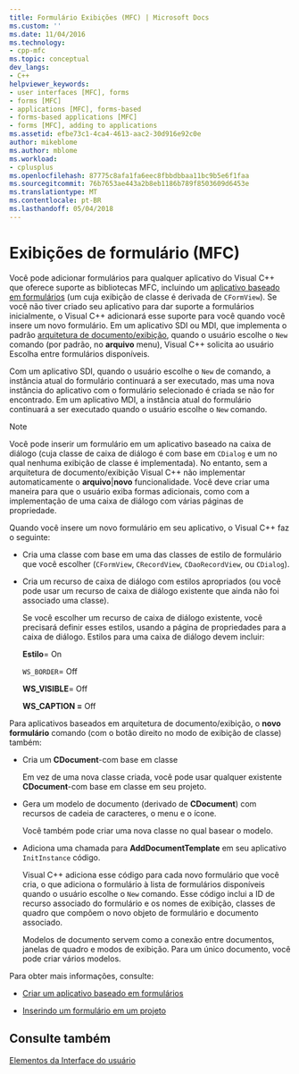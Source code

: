 ```yaml
---
title: Formulário Exibições (MFC) | Microsoft Docs
ms.custom: ''
ms.date: 11/04/2016
ms.technology:
- cpp-mfc
ms.topic: conceptual
dev_langs:
- C++
helpviewer_keywords:
- user interfaces [MFC], forms
- forms [MFC]
- applications [MFC], forms-based
- forms-based applications [MFC]
- forms [MFC], adding to applications
ms.assetid: efbe73c1-4ca4-4613-aac2-30d916e92c0e
author: mikeblome
ms.author: mblome
ms.workload:
- cplusplus
ms.openlocfilehash: 87775c8afa1fa6eec8fbbdbbaa11bc9b5e6f1faa
ms.sourcegitcommit: 76b7653ae443a2b8eb1186b789f8503609d6453e
ms.translationtype: MT
ms.contentlocale: pt-BR
ms.lasthandoff: 05/04/2018
---
```

# <a name="form-views-mfc"></a>Exibições de formulário (MFC)
Você pode adicionar formulários para qualquer aplicativo do Visual C++ que oferece suporte as bibliotecas MFC, incluindo um [aplicativo baseado em formulários](../mfc/reference/creating-a-forms-based-mfc-application.md) (um cuja exibição de classe é derivada de `CFormView`). Se você não tiver criado seu aplicativo para dar suporte a formulários inicialmente, o Visual C++ adicionará esse suporte para você quando você insere um novo formulário. Em um aplicativo SDI ou MDI, que implementa o padrão [arquitetura de documento/exibição](../mfc/document-view-architecture.md), quando o usuário escolhe o `New` comando (por padrão, no **arquivo** menu), Visual C++ solicita ao usuário Escolha entre formulários disponíveis.  
  
 Com um aplicativo SDI, quando o usuário escolhe o `New` de comando, a instância atual do formulário continuará a ser executado, mas uma nova instância do aplicativo com o formulário selecionado é criada se não for encontrado. Em um aplicativo MDI, a instância atual do formulário continuará a ser executado quando o usuário escolhe o `New` comando.  
  
> [!NOTE]
>  Você pode inserir um formulário em um aplicativo baseado na caixa de diálogo (cuja classe de caixa de diálogo é com base em `CDialog` e um no qual nenhuma exibição de classe é implementada). No entanto, sem a arquitetura de documento/exibição Visual C++ não implementar automaticamente o **arquivo**&#124;**novo** funcionalidade. Você deve criar uma maneira para que o usuário exiba formas adicionais, como com a implementação de uma caixa de diálogo com várias páginas de propriedade.  
  
 Quando você insere um novo formulário em seu aplicativo, o Visual C++ faz o seguinte:  
  
-   Cria uma classe com base em uma das classes de estilo de formulário que você escolher (`CFormView`, `CRecordView`, `CDaoRecordView`, ou `CDialog`).  
  
-   Cria um recurso de caixa de diálogo com estilos apropriados (ou você pode usar um recurso de caixa de diálogo existente que ainda não foi associado uma classe).  
  
     Se você escolher um recurso de caixa de diálogo existente, você precisará definir esses estilos, usando a página de propriedades para a caixa de diálogo. Estilos para uma caixa de diálogo devem incluir:  
  
     **Estilo**= On  
  
     `WS_BORDER`= Off  
  
     **WS_VISIBLE**= Off  
  
     **WS_CAPTION =** Off  
  
 Para aplicativos baseados em arquitetura de documento/exibição, o **novo formulário** comando (com o botão direito no modo de exibição de classe) também:  
  
-   Cria um **CDocument**-com base em classe  
  
     Em vez de uma nova classe criada, você pode usar qualquer existente **CDocument**-com base em classe em seu projeto.  
  
-   Gera um modelo de documento (derivado de **CDocument**) com recursos de cadeia de caracteres, o menu e o ícone.  
  
     Você também pode criar uma nova classe no qual basear o modelo.  
  
-   Adiciona uma chamada para **AddDocumentTemplate** em seu aplicativo `InitInstance` código.  
  
     Visual C++ adiciona esse código para cada novo formulário que você cria, o que adiciona o formulário à lista de formulários disponíveis quando o usuário escolhe o `New` comando. Esse código inclui a ID de recurso associado do formulário e os nomes de exibição, classes de quadro que compõem o novo objeto de formulário e documento associado.  
  
     Modelos de documento servem como a conexão entre documentos, janelas de quadro e modos de exibição. Para um único documento, você pode criar vários modelos.  
  
 Para obter mais informações, consulte:  
  
-   [Criar um aplicativo baseado em formulários](../mfc/reference/creating-a-forms-based-mfc-application.md)  
  
-   [Inserindo um formulário em um projeto](../mfc/inserting-a-form-into-a-project.md)  
  
## <a name="see-also"></a>Consulte também  
 [Elementos da Interface do usuário](../mfc/user-interface-elements-mfc.md)
